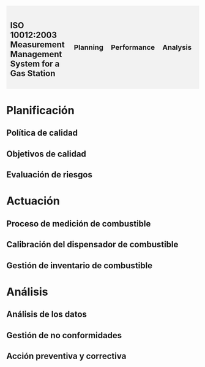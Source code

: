 <style>
  .menu {
    display: flex;
    justify-content: space-between;
    align-items: center;
    padding: 10px;
    background-color: #f2f2f2;
  }
  
  .menu ul {
    list-style: none;
    margin: 0;
    padding: 0;
    display: flex;
  }
  
  .menu ul li {
    margin: 0 10px;
    font-size: 18px;
    font-weight: bold;
    cursor: pointer;
  }
  
  .menu ul li:hover {
    color: #ff0000;
  }
</style>

<div class="menu">
  <h2>ISO 10012:2003 Measurement Management System for a Gas Station</h2>
  <ul>
    <li>Planning</li>
    <li>Performance</li>
    <li>Analysis</li>
  </ul>
</div>


# Planificación

## Política de calidad

## Objetivos de calidad

## Evaluación de riesgos

# Actuación

## Proceso de medición de combustible

## Calibración del dispensador de combustible

## Gestión de inventario de combustible

# Análisis

## Análisis de los datos

## Gestión de no conformidades

## Acción preventiva y correctiva
